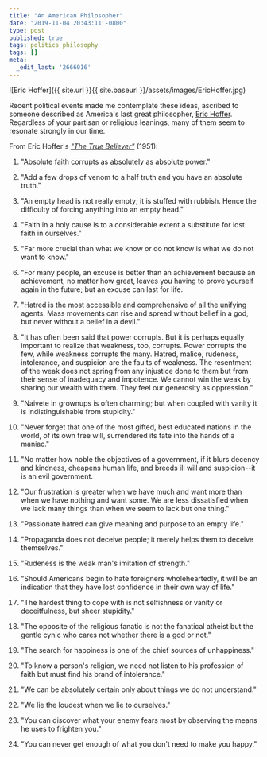 ```yaml
---
title: "An American Philosopher"
date: "2019-11-04 20:43:11 -0800"
type: post
published: true
tags: politics philosophy
tags: []
meta:
  _edit_last: '2666016'
---
```


![Eric Hoffer]({{ site.url }}{{ site.baseurl }}/assets/images/EricHoffer.jpg)

Recent political events made me contemplate these ideas, ascribed to
someone described as America's last great philosopher, [Eric
Hoffer](https://en.wikipedia.org/wiki/Eric_Hoffer). Regardless of your
partisan or religious leanings, many of them seem to resonate strongly
in our time.

From Eric Hoffer's [_"The True
Believer"_](https://en.wikipedia.org/wiki/The_True_Believer) (1951):

1.  "Absolute faith corrupts as absolutely as absolute power."

2.  "Add a few drops of venom to a half truth and you have an absolute
truth."

3.  "An empty head is not really empty; it is stuffed with
rubbish. Hence the difficulty of forcing anything into an empty head."

4.  "Faith in a holy cause is to a considerable extent a substitute
for lost faith in ourselves."

5.  "Far more crucial than what we know or do not know is what we do
not want to know."

6. "For many people, an excuse is better than an achievement because
an achievement, no matter how great, leaves you having to prove
yourself again in the future; but an excuse can last for life.

7. "Hatred is the most accessible and comprehensive of all the
unifying agents. Mass movements can rise and spread without belief in
a god, but never without a belief in a devil."

8.  "It has often been said that power corrupts. But it is perhaps
equally important to realize that weakness, too, corrupts. Power
corrupts the few, while weakness corrupts the many. Hatred, malice,
rudeness, intolerance, and suspicion are the faults of weakness. The
resentment of the weak does not spring from any injustice done to them
but from their sense of inadequacy and impotence. We cannot win the
weak by sharing our wealth with them. They feel our generosity as
oppression."

9.  "Naivete in grownups is often charming; but when coupled with
vanity it is indistinguishable from stupidity."

10. "Never forget that one of the most gifted, best educated nations
in the world, of its own free will, surrendered its fate into the
hands of a maniac."

11. "No matter how noble the objectives of a government, if it blurs
decency and kindness, cheapens human life, and breeds ill will and
suspicion--it is an evil government.

12. "Our frustration is greater when we have much and want more than
when we have nothing and want some. We are less dissatisfied when we
lack many things than when we seem to lack but one thing."

13. "Passionate hatred can give meaning and purpose to an empty life."

14. "Propaganda does not deceive people; it merely helps them to
deceive themselves."

15. "Rudeness is the weak man's imitation of strength."

16. "Should Americans begin to hate foreigners wholeheartedly, it will
be an indication that they have lost confidence in their own way of
life."

17. "The hardest thing to cope with is not selfishness or vanity or
deceitfulness, but sheer stupidity."

18. "The opposite of the religious fanatic is not the fanatical
atheist but the gentle cynic who cares not whether there is a god or
not."

19. "The search for happiness is one of the chief sources of
unhappiness."

20. "To know a person's religion, we need not listen to his profession
of faith but must find his brand of intolerance."

21. "We can be absolutely certain only about things we do not
understand."

22. "We lie the loudest when we lie to ourselves."

23. "You can discover what your enemy fears most by observing the
means he uses to frighten you."

24. "You can never get enough of what you don't need to make you
happy."

